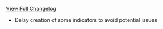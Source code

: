 [View Full Changelog](https://github.com/enderneko/Cell/compare/r265-release...2a322cdfda4704076f29afdb800614630dcfdaf4)

- Delay creation of some indicators to avoid potential issues
